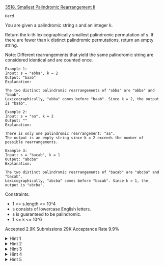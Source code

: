 [3518. Smallest Palindromic Rearrangement II](https://leetcode.com/problems/smallest-palindromic-rearrangement-ii/)

`Hard`

You are given a palindromic string s and an integer k.

Return the k-th lexicographically smallest palindromic permutation of s. If there are fewer than k distinct palindromic permutations, return an empty string.

Note: Different rearrangements that yield the same palindromic string are considered identical and are counted once.

```
Example 1:
Input: s = "abba", k = 2
Output: "baab"
Explanation:

The two distinct palindromic rearrangements of "abba" are "abba" and "baab".
Lexicographically, "abba" comes before "baab". Since k = 2, the output is "baab".

Example 2:
Input: s = "aa", k = 2
Output: ""
Explanation:

There is only one palindromic rearrangement: "aa".
The output is an empty string since k = 2 exceeds the number of possible rearrangements.

Example 3:
Input: s = "bacab", k = 1
Output: "abcba"
Explanation:

The two distinct palindromic rearrangements of "bacab" are "abcba" and "bacab".
Lexicographically, "abcba" comes before "bacab". Since k = 1, the output is "abcba".
```

Constraints:

- 1 <= s.length <= 10^4
- s consists of lowercase English letters.
- s is guaranteed to be palindromic.
- 1 <= k <= 10^6

Accepted
2.9K
Submissions
29K
Acceptance Rate
9.9%

<details>
<summary>Hint 1</summary>

Only build floor(n / 2) characters (the rest are determined by symmetry).

</details>
<details>
<summary>Hint 2</summary>

Count character frequencies and use half the counts for construction.

</details>
<details>
<summary>Hint 3</summary>

Incrementally choose each character (from smallest to largest) and calculate how many valid arrangements result if that character is chosen at the current index.

</details>
<details>
<summary>Hint 4</summary>

If the count is at least k, fix that character; otherwise, subtract the count from k and try the next candidate.

</details>
<details>
<summary>Hint 5</summary>

Use combinatorics to compute the number of permutations at each step.

</details>